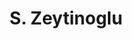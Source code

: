 ---
layout: page
title: S. Zeytinoglu
description: Postdoc
img: 
redirect: 
importance: 1
category: former postdocs
---